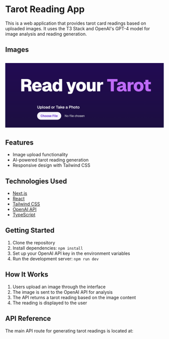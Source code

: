 # Tarot Reading App

This is a web application that provides tarot card readings based on uploaded images. It uses the T3 Stack and OpenAI's GPT-4 model for image analysis and reading generation.

## Images
## ![alt text](image.png)

## Features

- Image upload functionality
- AI-powered tarot reading generation
- Responsive design with Tailwind CSS

## Technologies Used

- [Next.js](https://nextjs.org)
- [React](https://reactjs.org)
- [Tailwind CSS](https://tailwindcss.com)
- [OpenAI API](https://openai.com/api/)
- [TypeScript](https://www.typescriptlang.org/)

## Getting Started

1. Clone the repository
2. Install dependencies: `npm install`
3. Set up your OpenAI API key in the environment variables
4. Run the development server: `npm run dev`

## How It Works

1. Users upload an image through the interface
2. The image is sent to the OpenAI API for analysis
3. The API returns a tarot reading based on the image content
4. The reading is displayed to the user

## API Reference

The main API route for generating tarot readings is located at:
